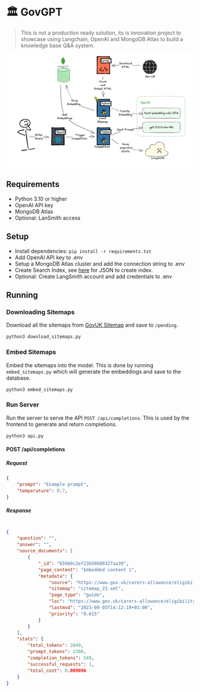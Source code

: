 # 🏛️ GovGPT

> This is not a production ready solution, its is innovation project to showcase using Langchain, OpenAI and MongoDB Atlas to build a knowledge base Q&A system.

![Alt text](images/overview.png)

## Requirements

- Python 3.10 or higher
- OpenAI API key
- MongoDB Atlas
- Optional: LanSmith access

## Setup

- Install dependencies: `pip install -r requirements.txt`
- Add OpenAI API key to .env
- Setup a MongoDB Atlas cluster and add the connection string to .env
- Create Search Index, see [here](https://python.langchain.com/docs/integrations/vectorstores/mongodb_atlas) for JSON to create index.
- Optional: Create LangSmith account and add credentials to .env

## Running

### Downloading Sitemaps

Download all the sitemaps from [GovUK Sitemap](https://www.gov.uk/sitemap.xml) and save to `/pending`.

```bash
python3 download_sitemaps.py
```

### Embed Sitemaps

Embed the sitemaps into the model. This is done by running `embed_sitemaps.py` which will generate the embeddings and save to the database.

```bash
python3 embed_sitemaps.py
```

### Run Server

Run the server to serve the API `POST /api/completions`. This is used by the frontend to generate and return completions.

```bash
python3 api.py
```

#### POST /api/completions

##### Request

```json
{
    "prompt": "Example prompt",
    "temperature": 0.7,
}
```
##### Response

```json

{
    "question": "",
    "answer": "",
    "source_documents": [
        {
            "_id": "65060c2ef23650680327aa39",
            "page_content": "Embedded content 1",
            "metadata": {
                "source": "https://www.gov.uk/carers-allowance/eligibility",
                "sitemap": "sitemap_23.xml",
                "page_type": "guide",
                "loc": "https://www.gov.uk/carers-allowance/eligibility",
                "lastmod": "2023-09-05T14:12:19+01:00",
                "priority": "0.615"
            }
        }
    ],
    "stats": {
        "total_tokens": 2849,
        "prompt_tokens": 2300,
        "completion_tokens": 549,
        "successful_requests": 1,
        "total_cost": 0.009096
    }
}
```
